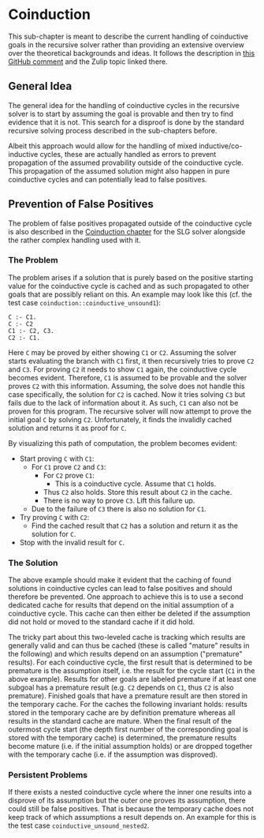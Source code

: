 # Coinduction

This sub-chapter is meant to describe the current handling of coinductive goals in the recursive solver rather than providing an extensive overview over the theoretical backgrounds and ideas.
It follows the description in [this GitHub comment](https://github.com/rust-lang/chalk/issues/399#issuecomment-643420016) and the Zulip topic linked there.

## General Idea
The general idea for the handling of coinductive cycles in the recursive solver is to start by assuming the goal is provable and then try to find evidence that it is not.
This search for a disproof is done by the standard recursive solving process described in the sub-chapters before.

Albeit this approach would allow for the handling of mixed inductive/co-inductive cycles, these are actually handled as errors to prevent propagation of the assumed provability outside of the coinductive cycle.
This propagation of the assumed solution might also happen in pure coinductive cycles and can potentially lead to false positives.

## Prevention of False Positives
The problem of false positives propagated outside of the coinductive cycle is also described in the [Coinduction chapter](../engine/logic/coinduction.md) for the SLG solver alongside the rather complex handling used with it.

### The Problem
The problem arises if a solution that is purely based on the positive starting value for the coinductive cycle is cached and as such propagated to other goals that are possibly reliant on this. An example may look like this (cf. the test case `coinduction::coinductive_unsound1`):

```notrust
C :- C1.
C :- C2
C1 :- C2, C3.
C2 :- C1.
```

Here `C` may be proved by either showing `C1` or `C2`.
Assuming the solver starts evaluating the branch with `C1` first, it then recursively tries to prove `C2` and `C3`.
For proving `C2` it needs to show `C1` again, the coinductive cycle becomes evident.
Therefore, `C1` is assumed to be provable and the solver proves `C2` with this information.
Assuming, the solve does not handle this case specifically, the solution for `C2` is cached. 
Now it tries solving `C3` but fails due to the lack of information about it.
As such, `C1` can also not be proven for this program.
The recursive solver will now attempt to prove the initial goal `C` by solving `C2`.
Unfortunately, it finds the invalidly cached solution and returns it as proof for `C`.

By visualizing this path of computation, the problem becomes evident:
* Start proving `C` with `C1`:
    * For `C1` prove `C2` and `C3`:
        * For `C2` prove `C1`:
            * This is a coinductive cycle. Assume that `C1` holds.
        * Thus `C2` also holds. Store this result about `C2` in the cache.
        * There is no way to prove `C3`. Lift this failure up.
    * Due to the failure of `C3` there is also no solution for `C1`.
* Try proving `C` with `C2`:
    * Find the cached result that `C2` has a solution and return it as the solution for `C`.
* Stop with the invalid result for `C`.

### The Solution
The above example should make it evident that the caching of found solutions in coinductive cycles can lead to false positives and should therefore be prevented.
One approach to achieve this is to use a second dedicated cache for results that depend on the initial assumption of a coinductive cycle.
This cache can then either be deleted if the assumption did not hold or moved to the standard cache if it did hold.

The tricky part about this two-leveled cache is tracking which results are generally valid and can thus be cached (these is called "mature" results in the following) and which results depend on an assumption ("premature" results).
For each coinductive cycle, the first result that is determined to be premature is the assumption itself, i.e. the result for the cycle start (`C1` in the above example).
Results for other goals are labeled premature if at least one subgoal has a premature result (e.g. `C2` depends on `C1`, thus `C2` is also premature).
Finished goals that have a premature result are then stored in the temporary cache.
For the caches the following invariant holds: results stored in the temporary cache are by definition premature whereas all results in the standard cache are mature.
When the final result of the outermost cycle start (the depth first number of the corresponding goal is stored with the temporary cache) is determined, the premature results become mature (i.e. if the initial assumption holds) or are dropped together with the temporary cache (i.e. if the assumption was disproved).

### Persistent Problems
If there exists a nested coinductive cycle where the inner one results into a disprove of its assumption but the outer one proves its assumption, there could still be false positives.
That is because the temporary cache does not keep track of which assumptions a result depends on.
An example for this is the test case `coinductive_unsound_nested2`.